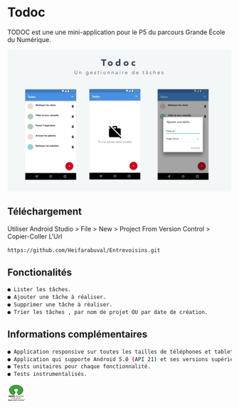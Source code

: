 
# Todoc
TODOC est une une mini-application pour le P5 du parcours Grande École du Numérique.

<img src="https://raw.githubusercontent.com/Heifarabuval/Entrevoisins/master/images/todoc.png">


## Téléchargement
Utiliser Android Studio > File > New > Project From Version Control > Copier-Coller L'Url
```bash
https://github.com/Heifarabuval/Entrevoisins.git
```

## Fonctionalités 
```bash
● Lister les tâches.  
● Ajouter une tâche à réaliser.  
● Supprimer une tâche à réaliser.  
● Trier les tâches , par nom de projet OU par date de création.  

```

## Informations complémentaires 
```bash
● Application responsive sur toutes les tailles de téléphones et tablettes Android en modes portrait et paysage.  
● Application qui supporte Android 5.0 (API 21) et ses versions supérieures.  
● Tests unitaires pour chaque fonctionnalité.  
● Tests instrumentalisés.  


```
<img src="https://raw.githubusercontent.com/Heifarabuval/Entrevoisins/master/images/OS.png" width="40" height="40">

